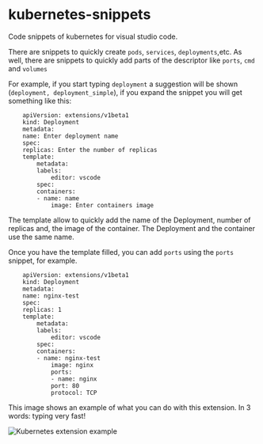 # kubernetes-snippets
Code snippets of kubernetes for visual studio code.

There are snippets to quickly create `pods`, `services`, `deployments`,etc. As well, there are snippets to 
quickly add parts of the descriptor like `ports`, `cmd` and `volumes`  

For example, if you start typing `deployment` a suggestion will be shown (`deployment, deployment_simple`), if you expand the snippet you will get something like this:

        apiVersion: extensions/v1beta1
        kind: Deployment
        metadata:
        name: Enter deployment name
        spec:
        replicas: Enter the number of replicas
        template:
            metadata:
            labels:
                editor: vscode
            spec:
            containers:
            - name: name
                image: Enter containers image

The template allow to quickly add the name of the Deployment, number of replicas and, the image of the container. The Deployment and the container use the same name.

Once you have the template filled, you can add `ports` using the `ports` snippet, for example.

        apiVersion: extensions/v1beta1
        kind: Deployment
        metadata:
        name: nginx-test
        spec:
        replicas: 1
        template:
            metadata:
            labels:
                editor: vscode
            spec:
            containers:
            - name: nginx-test
                image: nginx
                ports:
                - name: nginx
                port: 80
                protocol: TCP


This image shows an example of what you can do with this extension. In 3 words: typing very fast!

![Kubernetes extension example](https://raw.githubusercontent.com/ipedrazas/kubernetes-snippets/master/images/kubernetes-extension.gif "Kubernetes Extension example")

